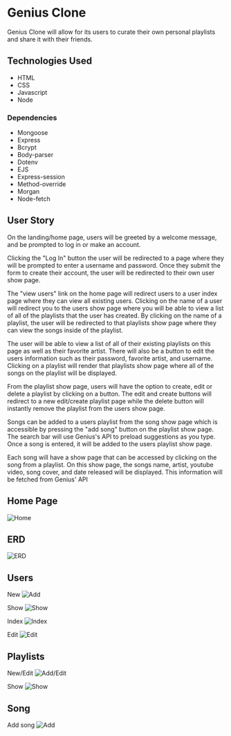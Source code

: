 # Genius Clone 

Genius Clone will allow for its users to curate their own personal playlists and share it with their friends. 

## Technologies Used

- HTML
- CSS
- Javascript
- Node

### Dependencies
- Mongoose
- Express
- Bcrypt
- Body-parser
- Dotenv
- EJS
- Express-session
- Method-override
- Morgan
- Node-fetch


## User Story

On the landing/home page, users will be greeted by a welcome message, and be prompted to log in or make an account.

Clicking the "Log In" button the user will be redirected to a page where they will be prompted to enter a username and password. Once they submit the form to create their account, the user will be redirected to their own user show page. 

The "view users" link on the home page will redirect users to a user index page where they can view all existing users. Clicking on the name of a user will redirect you to the users show page where you will be able to view a list of all of the playlists that the user has created. By clicking on the name of a playlist, the user will be redirected to that playlists show page where they can view the songs inside of the playlist.

The user will be able to view a list of all of their existing playlists on this page as well as their favorite artist. There will also be a button to edit the users information such as their password, favorite artist, and username. Clicking on a playlist will render that playlists show page where all of the songs on the playlist will be displayed. 

From the playlist show page, users will have the option to create, edit or delete a playlist by clicking on a button. The edit and create buttons will redirect to a new edit/create playlist page while the delete button will instantly remove the playlist from the users show page.

Songs can be added to a users playlist from the song show page which is accessible by pressing the "add song" button on the playlist show page. The search bar will use Genius's API to preload suggestions as you type. Once a song is entered, it will be added to the users playlist show page.

Each song will have a show page that can be accessed by clicking on the song from a playlist. On this show page, the songs name, artist, youtube video, song cover, and date released will be displayed. This information will be fetched from Genius' API



## Home Page
![Home](assets/home_route.PNG)

## ERD
![ERD](assets/ERD.PNG)

## Users
New
![Add](assets/users/new_route.PNG)

Show
![Show](assets/users/show_route.PNG)

Index
![Index](assets/users/index_route.PNG)

Edit
![Edit](assets/users/edit_route.PNG)

## Playlists
New/Edit
![Add/Edit](assets/playlists/add-edit_route.PNG)

Show
![Show](assets/playlists/show_route.PNG)

## Song
Add song
![Add](assets/addSong.PNG)

